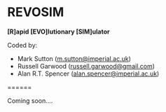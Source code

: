 
REVOSIM
=======
**[R]apid [EVO]lutionary [SIM]ulator**
 
Coded by:
 - Mark Sutton (m.sutton@imperial.ac.uk)
 - Russell Garwood (russell.garwood@gmail.com)
 - Alan R.T. Spencer (alan.spencer@imperial.ac.uk)


======

Coming soon....
